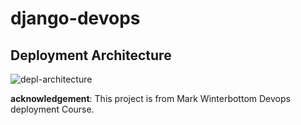 # django-devops

## Deployment Architecture


![depl-architecture](https://i.ibb.co/y8B3st3/architecture.png)


**acknowledgement**: This project is from Mark Winterbottom Devops deployment Course.
